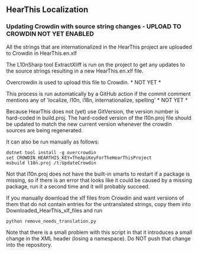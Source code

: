 ## HearThis Localization

### Updating Crowdin with source string changes - UPLOAD TO CROWDIN NOT YET ENABLED

All the strings that are internationalized in the HearThis project are uploaded to Crowdin in HearThis.en.xlf

The L10nSharp tool ExtractXliff is run on the project to get any updates to the source strings resulting in a new HearThis.en.xlf file.

Overcrowdin is used to upload this file to Crowdin. * NOT YET *

This process is run automatically by a GitHub action if the commit comment mentions any of 'localize, l10n, i18n, internationalize, spelling' * NOT YET *

Because HearThis does not (yet) use GitVersion, the version number is hard-coded in build.proj.
The hard-coded version of the l10n.proj file should be updated to match the new current version
whenever the crowdin sources are being regenerated.

It can also be run manually as follows:
```
dotnet tool install -g overcrowdin
set CROWDIN_HEARTHIS_KEY=TheApiKeyForTheHearThisProject
msbuild l10n.proj /t:UpdateCrowdin
```

Not that l10n.proj does not have the built-in smarts to restart if a package is missing, so if there is an error that looks like it could be caused by a missing package, run it a second time and it will probably succeed.

If you manually download the xlf files from Crowdin and want versions of them that do not contain entries for the untranslated strings, copy them into Downloaded_HearThis_xlf_files and run
```
python remove_needs_translation.py
```
Note that there is a small problem with this script in that it introduces a small change in the XML header (losing a namespace). Do NOT push that change into the repository.